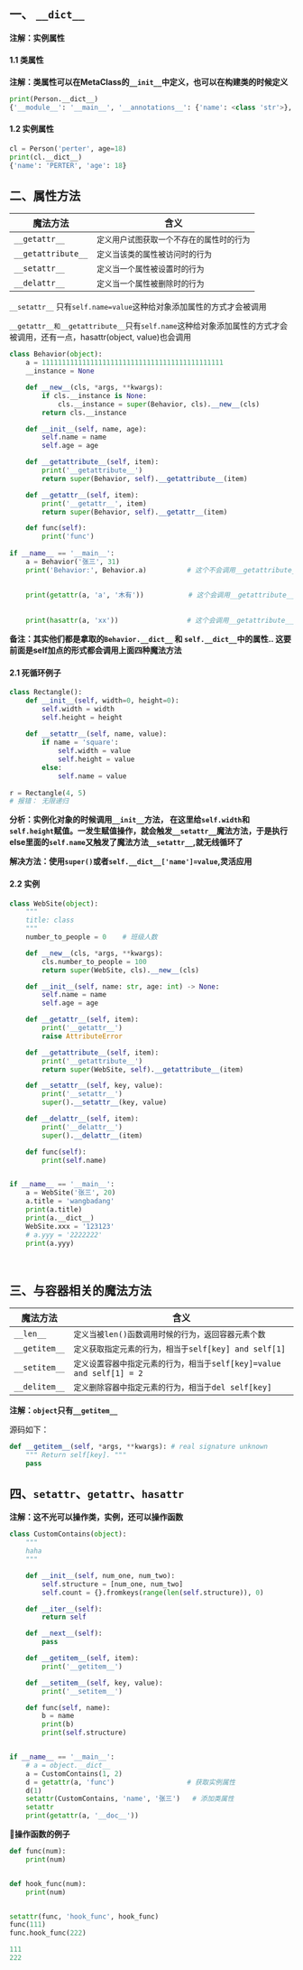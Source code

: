 ## 一、	`__dict__`

**注解：实例属性**



#### 1.1	类属性

**注解：类属性可以在MetaClass的`__init__`中定义，也可以在构建类的时候定义**

```python
print(Person.__dict__)
{'__module__': '__main__', '__annotations__': {'name': <class 'str'>}, '__doc__': '\n    多行注释\n    ', 'gender': 'man', 'name': '张三', '__new__': <staticmethod object at 0x00000222E69F37B8>, '__init__': <function Person.__init__ at 0x00000222E69DA620>, '__call__': <function Person.__call__ at 0x00000222E69DA6A8>, 'say': <function Person.say at 0x00000222E69DA730>, 'tell': <staticmethod object at 0x00000222E69F3710>, 'id': 11111111111111111111, 'my_test': <function my_test at 0x00000222E69DA1E0>, '__dict__': <attribute '__dict__' of 'Person' objects>, '__weakref__': <attribute '__weakref__' of 'Person' objects>, 'hh': 100}
```



#### 1.2	实例属性

```python
cl = Person('perter', age=18)
print(cl.__dict__)
{'name': 'PERTER', 'age': 18}
```



## 二、属性方法

| 魔法方法           | 含义                                       |
| ------------------ | ------------------------------------------ |
| `__getattr__`      | `定义用户试图获取一个不存在的属性时的行为` |
| `__getattribute__` | `定义当该类的属性被访问时的行为`           |
| `__setattr__`      | `定义当一个属性被设置时的行为`             |
| `__delattr__`      | `定义当一个属性被删除时的行为`             |

`__setattr__`  只有`self.name=value`这种给对象添加属性的方式才会被调用

`__getattr__和__getattribute__`只有`self.name`这种给对象添加属性的方式才会被调用，还有一点，hasattr(object, value)也会调用



```python
class Behavior(object):
    a = 111111111111111111111111111111111111111111111
    __instance = None

    def __new__(cls, *args, **kwargs):
        if cls.__instance is None:
            cls.__instance = super(Behavior, cls).__new__(cls)
        return cls.__instance

    def __init__(self, name, age):
        self.name = name
        self.age = age

    def __getattribute__(self, item):
        print('__getattribute__')
        return super(Behavior, self).__getattribute__(item)

    def __getattr__(self, item):
        print('__getattr__', item)
        return super(Behavior, self).__getattr__(item)

    def func(self):
        print('func')
        
if __name__ == '__main__':					
    a = Behavior('张三', 31)
    print('Behavior:', Behavior.a)			# 这个不会调用__getattribute__, 因为采用的是cls.name的方式调用类属性
    
    
    print(getattr(a, 'a', '木有'))		   # 这个会调用__getattribute___, 因为采用的是self.name的方式调用类属性	
    
    
    print(hasattr(a, 'xx'))					# 这个会调用__getattribute___, 因为采用的是self.name的方式调用类属性
```

**备注：其实他们都是拿取的`Behavior.__dict__` 和 `self.__dict__`中的属性.. 这要前面是self加点的形式都会调用上面四种魔法方法**





#### 2.1	死循环例子

```python
class Rectangle():
	def __init__(self, width=0, height=0):
		self.width = width
		self.height = height
	
    def __setattr__(self, name, value):
        if name = 'square':
            self.width = value
            self.height = value
        else:
            self.name = value
            
r = Rectangle(4, 5)
# 报错： 无限递归
```

**分析：实例化对象的时候调用`__init__`方法， 在这里给`self.width`和`self.height`赋值。一发生赋值操作，就会触发`__setattr__`魔法方法，于是执行else里面的`self.name`又触发了魔法方法`__setattr__`,就无线循环了**

**解决方法：使用`super()`或者`self.__dict__['name']=value`,灵活应用**



#### 2.2	实例

```python
class WebSite(object):
    """
    title: class
    """
    number_to_people = 0    # 班级人数

    def __new__(cls, *args, **kwargs):
        cls.number_to_people = 100
        return super(WebSite, cls).__new__(cls)

    def __init__(self, name: str, age: int) -> None:
        self.name = name
        self.age = age

    def __getattr__(self, item):
        print('__getattr__')
        raise AttributeError

    def __getattribute__(self, item):
        print('__getattribute__')
        return super(WebSite, self).__getattribute__(item)

    def __setattr__(self, key, value):
        print('__setattr__')
        super().__setattr__(key, value)

    def __delattr__(self, item):
        print('__delattr__')
        super().__delattr__(item)

    def func(self):
        print(self.name)


if __name__ == '__main__':
    a = WebSite('张三', 20)
    a.title = 'wangbadang'
    print(a.title)
    print(a.__dict__)
    WebSite.xxx = '123123'
    # a.yyy = '2222222'
    print(a.yyy)
    
   
```





## 三、与容器相关的魔法方法



| 魔法方法      | 含义                                                         |
| ------------- | ------------------------------------------------------------ |
| `__len__`     | `定义当被len()函数调用时候的行为，返回容器元素个数`          |
| `__getitem__` | `定义获取指定元素的行为，相当于self[key] and self[1]`        |
| `__setitem__` | `定义设置容器中指定元素的行为，相当于self[key]=value and self[1] = 2` |
| `__delitem__` | `定义删除容器中指定元素的行为，相当于del self[key]`          |



**注解：`object`只有`__getitem__`**

源码如下：

```python
def __getitem__(self, *args, **kwargs): # real signature unknown
    """ Return self[key]. """
    pass
```





## 四、`setattr`、`getattr`、`hasattr`

**注解：这不光可以操作类，实例，还可以操作函数**

```python
class CustomContains(object):
    """
    haha
    """

    def __init__(self, num_one, num_two):
        self.structure = [num_one, num_two]
        self.count = {}.fromkeys(range(len(self.structure)), 0)

    def __iter__(self):
        return self

    def __next__(self):
        pass

    def __getitem__(self, item):
        print('__getitem__')

    def __setitem__(self, key, value):
        print('__setitem__')

    def func(self, name):
        b = name
        print(b)
        print(self.structure)


if __name__ == '__main__':
    # a = object.__dict__
    a = CustomContains(1, 2)
    d = getattr(a, 'func')                  # 获取实例属性
    d(1)
    setattr(CustomContains, 'name', '张三')   # 添加类属性
    setattr
    print(getattr(a, '__doc__'))
```



**🔺操作函数的例子**

```python
def func(num):
    print(num)


def hook_func(num):
    print(num)


setattr(func, 'hook_func', hook_func)
func(111)
func.hook_func(222)

111
222
```

